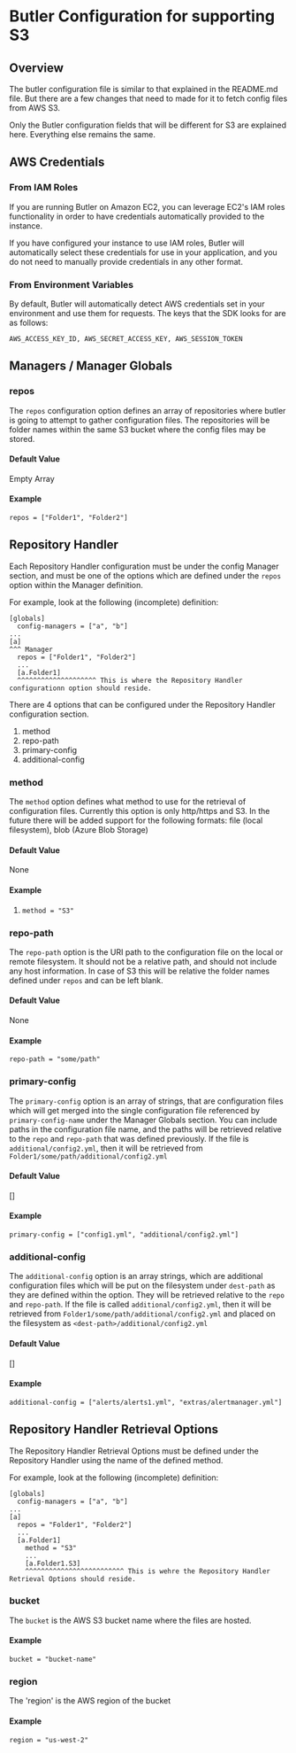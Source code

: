 # Butler Configuration for supporting S3 
## Overview
The butler configuration file is similar to that explained in the README.md file. But there are a few changes that need to made for it to fetch config files from AWS S3.

Only the Butler configuration fields that will be different for S3 are explained here. Everything else remains the same.

## AWS Credentials

### From IAM Roles
If you are running Butler on Amazon EC2, you can leverage EC2's IAM roles functionality in order to have credentials automatically provided to the instance.

If you have configured your instance to use IAM roles, Butler will automatically select these credentials for use in your application, and you do not need to manually provide credentials in any other format.

### From Environment Variables
By default, Butler will automatically detect AWS credentials set in your environment and use them for requests.
The keys that the SDK looks for are as follows:

```AWS_ACCESS_KEY_ID, AWS_SECRET_ACCESS_KEY, AWS_SESSION_TOKEN```

## Managers / Manager Globals

### repos
The `repos` configuration option defines an array of repositories where butler is going to attempt to gather configuration files. The repositories will be folder names within the same S3 bucket where the config files may be stored.

#### Default Value
Empty Array

#### Example
`repos = ["Folder1", "Folder2"]`

## Repository Handler
Each Repository Handler configuration must be under the config Manager section, and must be one of the options which are defined under the `repos` option within the Manager definition.

For example, look at the following (incomplete) definition:
```
[globals]
  config-managers = ["a", "b"]
...
[a]
^^^ Manager
  repos = ["Folder1", "Folder2"]
  ...
  [a.Folder1]
  ^^^^^^^^^^^^^^^^^^^^ This is where the Repository Handler configurationn option should reside.
```

There are 4 options that can be configured under the Repository Handler configuration section.
1. method
1. repo-path
1. primary-config
1. additional-config

### method
The `method` option defines what method to use for the retrieval of configuration files. Currently this option is only http/https and S3. In the future there will be added support for the following formats: file (local filesystem), blob (Azure Blob Storage)

#### Default Value
None

#### Example
1. `method = "S3"`

### repo-path
The `repo-path` option is the URI path to the configuration file on the local or remote filesystem. It should not be a relative path, and should not include any host information. In case of S3 this will be relative the folder names defined under `repos` and can be left blank.

#### Default Value
None

#### Example
`repo-path = "some/path"`

### primary-config
The `primary-config` option is an array of strings, that are configuration files which will get merged into the single configuration file referenced by `primary-config-name` under the Manager Globals section. You can include paths in the configuration file name, and the paths will be retrieved relative to the `repo` and `repo-path` that was defined previously. If the file is `additional/config2.yml`, then it will be retrieved from `Folder1/some/path/additional/config2.yml`

#### Default Value
[]

#### Example
`primary-config = ["config1.yml", "additional/config2.yml"]`

### additional-config
The `additional-config` option is an array strings, which are additional configuration files which will be put on the filesystem under `dest-path` as they are defined within the option. They will be retrieved relative to the `repo` and `repo-path`. If the file is called `additional/config2.yml`, then it will be retrieved from `Folder1/some/path/additional/config2.yml` and placed on the filesystem as `<dest-path>/additional/config2.yml`

#### Default Value
[]

#### Example
`additional-config = ["alerts/alerts1.yml", "extras/alertmanager.yml"]`

## Repository Handler Retrieval Options
The Repository Handler Retrieval Options must be defined under the Repository Handler using the name of the defined method.

For example, look at the following (incomplete) definition:
```
[globals]
  config-managers = ["a", "b"]
...
[a]
  repos = "Folder1", "Folder2"]
  ...
  [a.Folder1]
    method = "S3"
    ...
    [a.Folder1.S3]
    ^^^^^^^^^^^^^^^^^^^^^^^^^ This is wehre the Repository Handler Retrieval Options should reside.
```
### bucket
The `bucket` is the AWS S3 bucket name where the files are hosted.

#### Example
`bucket = "bucket-name"`

### region
The 'region' is the AWS region of the bucket

#### Example
`region = "us-west-2"`
